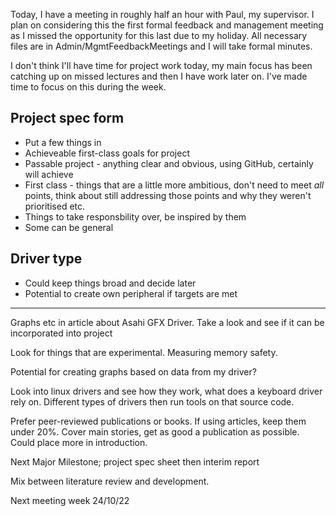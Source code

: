 Today, I have a meeting in roughly half an hour with Paul, my supervisor. I plan on considering this the first formal feedback and management meeting as I missed the opportunity for this last due to my holiday. All necessary files are in Admin/MgmtFeedbackMeetings and I will take formal minutes. 

I don't think I'll have time for project work today, my main focus has been catching up on missed lectures and then I have work later on. I've made time to focus on this during the week.

## Project spec form
+ Put a few things in
+ Achieveable first-class goals for project
+ Passable project - anything clear and obvious, using GitHub, certainly will achieve
+ First class - things that are a little more ambitious, don't need to meet *all* points, think about still addressing those points and why they weren't prioritised etc.
+ Things to take responsbility over, be inspired by them
+ Some can be general


## Driver type
+ Could keep things broad and decide later
+ Potential to create own peripheral if targets are met



----

Graphs etc in article about Asahi GFX Driver. Take a look and see if it can be incorporated into project

Look for things that are experimental. Measuring memory safety.

Potential for creating graphs based on data from my driver? 

Look into linux drivers and see how they work, what does a keyboard driver rely on. Different types of drivers then run tools on that source code. 

Prefer peer-reviewed publications or books.
If using articles, keep them under 20%. Cover main stories, get as good a publication as possible. Could place more in introduction. 


Next Major Milestone; project spec sheet then interim report

Mix between literature review and development. 

Next meeting week 24/10/22